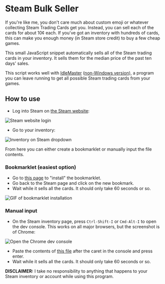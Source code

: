 # Steam Bulk Seller

If you're like me, you don't care much about custom emoji or whatever collecting Steam Trading Cards get you. Instead, you can sell each of the cards for about 10¢ each. If you've got an inventory with hundreds of cards, this can make you enough money (in Steam store credit) to buy a few cheap games.

This small JavaScript snippet automatically sells all of the Steam trading cards in your inventory. It sells them for the median price of the past ten days' sales.

This script works well with [IdleMaster](http://steamidlemaster.com/) ([non-Windows version](https://github.com/jshackles/idle_master_py)), a program you can leave running to get all possible Steam trading cards from your games.

## How to use

- Log into Steam on [the Steam website](https://steamcommunity.com/login):

![Steam website login](https://raw.githubusercontent.com/milkey-mouse/SteamBulkSeller/master/steam_signin.jpg)

- Go to your inventory:

![Inventory on Steam dropdown](https://raw.githubusercontent.com/milkey-mouse/SteamBulkSeller/master/inventory_dropdown.jpg)

From here you can either create a bookmarklet or manually input the file contents.

### Bookmarklet (easiest option)
- Go to [this page](https://milkey-mouse.github.io/SteamBulkSeller/) to "install" the bookmarklet.
- Go back to the Steam page and click on the new bookmark.
- Wait while it sells all the cards. It should only take 60 seconds or so.

![GIF of bookmarklet installation](https://raw.githubusercontent.com/milkey-mouse/SteamBulkSeller/master/drag-bookmarklet.gif)

### Manual input
- On the Steam inventory page, press `Ctrl-Shift-I` or `Cmd-Alt-I` to open the dev console. This works on all major browsers, but the screenshot is of Chrome:

![Open the Chrome dev console](https://raw.githubusercontent.com/milkey-mouse/SteamBulkSeller/master/chrome_dev_console.jpg)

- Paste the contents of [this file](https://github.com/milkey-mouse/SteamBulkSeller/blob/master/steam-bulk-sell.js) after the caret in the console and press enter.
- Wait while it sells all the cards. It should only take 60 seconds or so.

**DISCLAIMER:** I take no responsibility to anything that happens to your Steam inventory or account while using this program.
